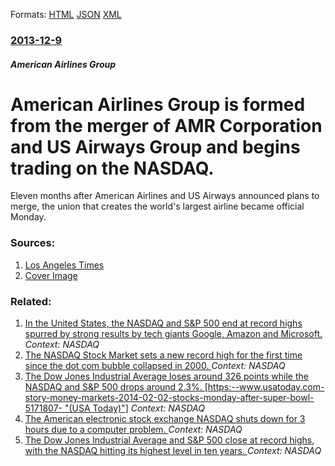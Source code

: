 
Formats: [HTML](/news/2013/12/9/american-airlines-group-is-formed-from-the-merger-of-amr-corporation-and-us-airways-group-and-begins-trading-on-the-nasdaq.html)  [JSON](/news/2013/12/9/american-airlines-group-is-formed-from-the-merger-of-amr-corporation-and-us-airways-group-and-begins-trading-on-the-nasdaq.json)  [XML](/news/2013/12/9/american-airlines-group-is-formed-from-the-merger-of-amr-corporation-and-us-airways-group-and-begins-trading-on-the-nasdaq.xml)  

### [2013-12-9](/news/2013/12/9/index.md)

##### American Airlines Group
# American Airlines Group is formed from the merger of AMR Corporation and US Airways Group and begins trading on the NASDAQ. 

Eleven months after American Airlines and US Airways announced plans to merge, the union that creates the world&apos;s largest airline became official Monday.


### Sources:

1. [Los Angeles Times](http://www.latimes.com/business/la-fi-mo-american-airlines-us-airways-merger-20131209,0,4763424.story#axzz2mzYW1kyK)
1. [Cover Image](http://www.trbimg.com/img-52a606ba/turbine/la-fi-mo-american-airlines-us-airways-merger-20131209)

### Related:

1. [In the United States, the NASDAQ and S&P 500 end at record highs spurred by strong results by tech giants Google, Amazon and Microsoft. ](/news/2015/04/24/in-the-united-states-the-nasdaq-and-s-p-500-end-at-record-highs-spurred-by-strong-results-by-tech-giants-google-amazon-and-microsoft.md) _Context: NASDAQ_
2. [The NASDAQ Stock Market sets a new record high for the first time since the dot com bubble collapsed in 2000. ](/news/2015/04/23/the-nasdaq-stock-market-sets-a-new-record-high-for-the-first-time-since-the-dot-com-bubble-collapsed-in-2000.md) _Context: NASDAQ_
3. [The Dow Jones Industrial Average loses around 326 points while the NASDAQ and S&P 500 drops around 2.3%. [https:--www.usatoday.com-story-money-markets-2014-02-02-stocks-monday-after-super-bowl-5171807- "(USA Today)"]](/news/2014/02/3/the-dow-jones-industrial-average-loses-around-326-points-while-the-nasdaq-and-s-p-500-drops-around-2-3-https-www-usatoday-com-story-mon.md) _Context: NASDAQ_
4. [The American electronic stock exchange NASDAQ shuts down for 3 hours due to a computer problem. ](/news/2013/08/22/the-american-electronic-stock-exchange-nasdaq-shuts-down-for-3-hours-due-to-a-computer-problem.md) _Context: NASDAQ_
5. [The Dow Jones Industrial Average and S&P 500 close at record highs, with the NASDAQ hitting its highest level in ten years. ](/news/2013/07/12/the-dow-jones-industrial-average-and-s-p-500-close-at-record-highs-with-the-nasdaq-hitting-its-highest-level-in-ten-years.md) _Context: NASDAQ_
